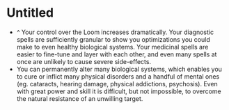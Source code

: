 # Untitled

- ^ Your control over the Loom increases dramatically. Your diagnostic spells are sufficiently granular to show you optimizations you could make to even healthy biological systems. Your medicinal spells are easier to fine-tune and layer with each other, and even many spells at once are unlikely to cause severe side-effects.
- You can permanently alter many biological systems, which enables you to cure or inflict many physical disorders and a handful of mental ones (eg. cataracts, hearing damage, physical addictions, psychosis). Even with great power and skill it is difficult, but not impossible, to overcome the natural resistance of an unwilling target.